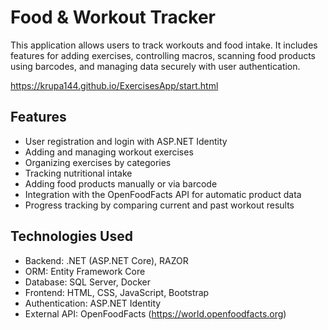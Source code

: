 # Food & Workout Tracker

This application allows users to track workouts and food intake. It includes features for adding exercises, controlling macros, scanning food products using barcodes, and managing data securely with user authentication.

https://krupa144.github.io/ExercisesApp/start.html

## Features

- User registration and login with ASP.NET Identity  
- Adding and managing workout exercises  
- Organizing exercises by categories  
- Tracking nutritional intake  
- Adding food products manually or via barcode  
- Integration with the OpenFoodFacts API for automatic product data  
- Progress tracking by comparing current and past workout results  

## Technologies Used

- Backend: .NET (ASP.NET Core), RAZOR  
- ORM: Entity Framework Core  
- Database: SQL Server, Docker  
- Frontend: HTML, CSS, JavaScript, Bootstrap  
- Authentication: ASP.NET Identity  
- External API: OpenFoodFacts (https://world.openfoodfacts.org)
